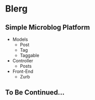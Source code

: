 # Blerg 

## Simple Microblog Platform
- Models
    + Post
    + Tag
    + Taggable
- Controller
    + Posts
- Front-End
    + Zurb

## To Be Continued...
